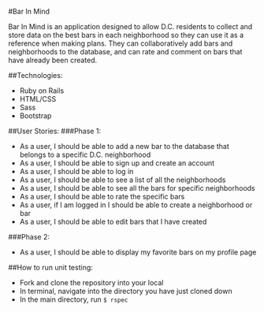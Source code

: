 #Bar In Mind

Bar In Mind is an application designed to allow D.C. residents to collect and store data on the best bars in each neighborhood so they can use it as a reference when making plans. They can collaboratively add bars and neighborhoods to the database, and can rate and comment on bars that have already been created.

##Technologies:
* Ruby on Rails
* HTML/CSS
* Sass
* Bootstrap

##User Stories:
###Phase 1:
* As a user, I should be able to add a new bar to the database that belongs to a specific D.C. neighborhood
* As a user, I should be able to sign up and create an account
* As a user, I should be able to log in
* As a user, I should be able to see a list of all the neighborhoods
* As a user, I should be able to see all the bars for specific neighborhoods
* As a user, I should be able to rate the specific bars
* As a user, if I am logged in I should be able to create a neighborhood or bar
* As a user, I should be able to edit bars that I have created

###Phase 2:
* As a user, I should be able to display my favorite bars on my profile page

##How to run unit testing:
* Fork and clone the repository into your local
* In terminal, navigate into the directory you have just cloned down
* In the main directory, run ```$ rspec```

